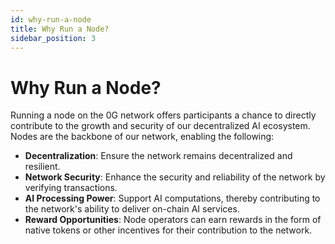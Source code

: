 ```yaml
---
id: why-run-a-node
title: Why Run a Node?
sidebar_position: 3
---
```


# Why Run a Node?

Running a node on the 0G network offers participants a chance to directly contribute to the growth and security of our decentralized AI ecosystem. Nodes are the backbone of our network, enabling the following:
- **Decentralization**: Ensure the network remains decentralized and resilient.
- **Network Security**: Enhance the security and reliability of the network by verifying transactions.
- **AI Processing Power**: Support AI computations, thereby contributing to the network's ability to deliver on-chain AI services.
- **Reward Opportunities**: Node operators can earn rewards in the form of native tokens or other incentives for their contribution to the network.
